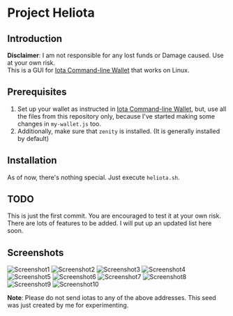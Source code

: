 # Project Heliota

## Introduction
**Disclaimer**: I am not responsible for any lost funds or Damage caused. Use at
your own risk.<br>
This is a GUI for [Iota Command-line Wallet](https://github.com/MichaelSchwab/iota-commandline-wallet)
that works on Linux.

## Prerequisites
1. Set up your wallet as instructed in [Iota Command-line Wallet](https://github.com/MichaelSchwab/iota-commandline-wallet), but, use all the files from this repository only, because I've started making some changes in `my-wallet.js` too.
2. Additionally, make sure that `zenity` is installed. (It is generally installed
  by default)

## Installation
As of now, there's nothing special. Just execute `heliota.sh`.

## TODO
This is just the first commit. You are encouraged to test it at your own risk.
There are lots of features to be added. I will put up an updated list here soon.

## Screenshots
![Screenshot1](https://i.imgur.com/Yq7jEPd.png)
![Screenshot2](https://i.imgur.com/SuZ6YwS.png)
![Screenshot3](https://i.imgur.com/Vtw1nfh.png)
![Screenshot4](https://i.imgur.com/PY1WhYb.png)
![Screenshot5](https://i.imgur.com/yG9nfFA.png)
![Screenshot6](https://i.imgur.com/7Wf8UfC.png)
![Screenshot7](https://i.imgur.com/yluTds6.png)
![Screenshot8](https://i.imgur.com/zhDsZWq.png)
![Screenshot9](https://i.imgur.com/WG6hoB7.png)
![Screenshot10](https://i.imgur.com/U67Fudc.png)

**Note**: Please do not send iotas to any of the above addresses. This seed was just created by me for experimenting.
